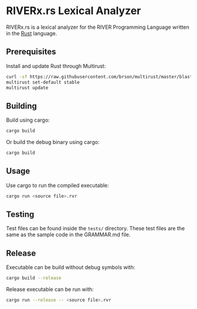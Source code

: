 # RIVERx.rs Lexical Analyzer

RIVERx.rs is a lexical analyzer for the RIVER Programming Language written in the
[Rust](https://github.com/rust-lang/rust) language.

## Prerequisites

Install and update Rust through Multirust:
``` sh
curl -sf https://raw.githubusercontent.com/brson/multirust/master/blastoff.sh | sh
multirust set-default stable
multirust update
```
## Building

Build using cargo:
``` sh
cargo build
```

Or build the debug binary using cargo:
``` sh
cargo build
```

## Usage

Use cargo to run the compiled executable:
``` sh
cargo run <source file>.rvr
```

## Testing

Test files can be found inside the `tests/` directory. These test files are the same as the sample code in the GRAMMAR.md file.

## Release

Executable can be build without debug symbols with:
``` sh
cargo build --release
```

Release executable can be run with:
``` sh
cargo run --release -- <source file>.rvr
```
